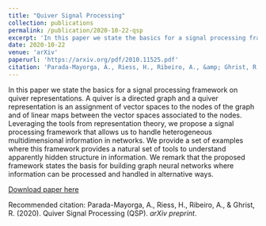 ```yaml
---
title: "Quiver Signal Processing"
collection: publications
permalink: /publication/2020-10-22-qsp
excerpt: 'In this paper we state the basics for a signal processing framework on quiver representations. A quiver is a directed graph and a quiver representation is an assignment of vector spaces to the nodes of the graph and of linear maps between the vector spaces associated to the nodes. Leveraging the tools from representation theory, we propose a signal processing framework that allows us to handle heterogeneous multidimensional information in networks. We provide a set of examples where this framework provides a natural set of tools to understand apparently hidden structure in information. We remark that the proposed framework states the basis for building graph neural networks where information can be processed and handled in alternative ways.'
date: 2020-10-22
venue: 'arXiv'
paperurl: 'https://arxiv.org/pdf/2010.11525.pdf'
citation: 'Parada-Mayorga, A., Riess, H., Ribeiro, A., &amp; Ghrist, R. (2020). Quiver Signal Processing (QSP). <i>arXiv preprint</i>.'
---
```

In this paper we state the basics for a signal processing framework on quiver representations. A quiver is a directed graph and a quiver representation is an assignment of vector spaces to the nodes of the graph and of linear maps between the vector spaces associated to the nodes. Leveraging the tools from representation theory, we propose a signal processing framework that allows us to handle heterogeneous multidimensional information in networks. We provide a set of examples where this framework provides a natural set of tools to understand apparently hidden structure in information. We remark that the proposed framework states the basis for building graph neural networks where information can be processed and handled in alternative ways.

[Download paper here](https://arxiv.org/pdf/2010.11525.pdf)

Recommended citation: Parada-Mayorga, A., Riess, H., Ribeiro, A., & Ghrist, R. (2020). Quiver Signal Processing (QSP). <i>arXiv preprint</i>.